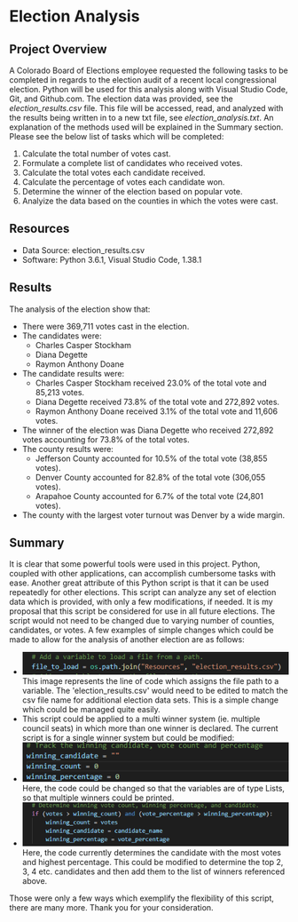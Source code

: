 # Election Analysis

## Project Overview
A Colorado Board of Elections employee requested the following tasks to be completed in regards to the election audit of a recent local congressional election. Python will be used for this analysis along with Visual Studio Code, Git, and Github.com. The election data was provided, see the *election_results.csv* file. This file will be accessed, read, and analyzed with the results being written in to a new txt file, see *election_analysis.txt*. An explanation of the methods used will be explained in the Summary section. Please see the below list of tasks which will be completed:
1. Calculate the total number of votes cast.
2. Formulate a complete list of candidates who received votes.
3. Calculate the total votes each candidate received.
4. Calculate the percentage of votes each candidate won.
5. Determine the winner of the election based on popular vote.
6. Analyize the data based on the counties in which the votes were cast.

## Resources
- Data Source: election_results.csv
- Software: Python 3.6.1, Visual Studio Code, 1.38.1

## Results

The analysis of the election show that:
- There were 369,711 votes cast in the election.
- The candidates were:
    - Charles Casper Stockham
    - Diana Degette
    - Raymon Anthony Doane
- The candidate results were:
    - Charles Casper Stockham received 23.0% of the total vote and 85,213 votes. 
    - Diana Degette received 73.8% of the total vote and 272,892 votes. 
    - Raymon Anthony Doane received 3.1% of the total vote and 11,606 votes.
- The winner of the election was Diana Degette who received 272,892 votes accounting for 73.8% of the total votes. 
- The county results were: 
    - Jefferson County accounted for 10.5% of the total vote (38,855 votes).
    - Denver County accounted for 82.8% of the total vote (306,055 votes). 
    - Arapahoe County accounted for 6.7% of the total vote (24,801 votes). 
- The county with the largest voter turnout was Denver by a wide margin. 

## Summary

It is clear that some powerful tools were used in this project. Python, coupled with other applications, can accomplish cumbersome tasks with ease. Another great attribute of this Python script is that it can be used repeatedly for other elections. This script can analyze any set of election data which is provided, with only a few modifications, if needed. It is my proposal that this script be considered for use in all future elections. The script would not need to be changed due to varying number of counties, candidates, or votes. A few examples of simple changes which could be made to allow for the analysis of another election are as follows:
- ![filetoload](./Resources/filetoload.png)
This image represents the line of code which assigns the file path to a variable. The 'election_results.csv' would need to be edited to match the csv file name for additional election data sets. This is a simple change which could be managed quite easily. 
- This script could be applied to a multi winner system (ie. multiple council seats) in which more than one winner is declared. The current script is for a single winner system but could be modified:
- ![winningvariables](./Resources/winningvariables.png)
Here, the code could be changed so that the variables are of type Lists, so that multiple winners could be printed. 
- ![determinewinners](./Resources/determinewinners.png)
Here, the code currently determines the candidate with the most votes and highest percentage. This could be modified to determine the top 2, 3, 4 etc. candidates and then add them to the list of winners referenced above. 

Those were only a few ways which exemplify the flexibility of this script, there are many more. Thank you for your consideration. 